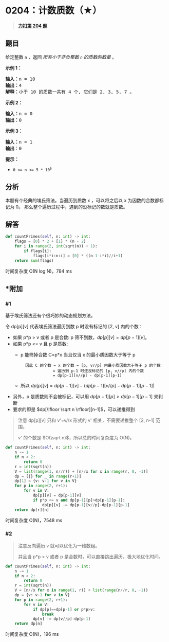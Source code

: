 # 0204：计数质数（★）


> <u>**[力扣第 204 题](https://leetcode.cn/problems/count-primes/)**</u>

## 题目

<p>给定整数 <code>n</code> ，返回 <em>所有小于非负整数 <code>n</code> 的质数的数量</em> 。</p>



<p><strong>示例 1：</strong></p>

<pre>
<strong>输入：</strong>n = 10
<strong>输出：</strong>4
<strong>解释：</strong>小于 10 的质数一共有 4 个, 它们是 2, 3, 5, 7 。
</pre>

<p><strong>示例 2：</strong></p>

<pre>
<strong>输入：</strong>n = 0
<strong>输出：</strong>0
</pre>

<p><strong>示例 3：</strong></p>

<pre>
<strong>输入：</strong>n = 1
<strong>输出</strong>：0
</pre>



<p><strong>提示：</strong></p>

<ul>
<li><code>0 &lt;= n &lt;= 5 * 10<sup>6</sup></code></li>
</ul>


## 分析

本题有个经典的埃氏筛法。当遍历到质数 x ，可以将之后以 x 为因数的合数都标记为 0。
那么整个遍历过程中，遇到的没标记的数就是质数。

## 解答

```python
def countPrimes(self, n: int) -> int:
    flags = [0] * 2 + [1] * (n - 2)
    for i in range(2, int(sqrt(n)) + 1):
        if flags[i]:
            flags[i*i:n:i] = [0] * ((n-1-i*i)//i+1)
    return sum(flags)
```
时间复杂度 O(N log N)，784 ms

## *附加

### #1

基于埃氏筛法还有个很巧妙的动态规划方法。

令 dp[p][v] 代表埃氏筛法遍历到数 p 时没有标记的 [2, v] 内的个数：
- 如果 p*p > v 或者 p 是合数: p 筛不到数，$dp[p][v] = dp[p-1][v]$。
- 如果 p*p <= v 且 p 是质数:	
	- p 能筛掉合数 C=p*x 当且仅当 x 的最小质因数大于等于 p
    
			因此 C 的个数 = x 的个数 = [p, v//p] 内最小质因数大于等于 p 的个数
						= 遍历到 p-1 时还没标记的 [p, v//p] 内的个数
						= dp[p-1][v//p] - dp[p-1][p-1]
    - 所以 $dp[p][v] = dp[p-1][v] - (dp[p-1][v//p] - dp[p-1][p-1])$
- 另外，p 是质数则不会被标记，可以用 $dp[p-1][p]>dp[p-1][p-1]$ 来判断
- 要求的即是 $dp[\lfloor \sqrt n \rfloor][n-1]$，可以递推得到

> 注意 dp[p][v] 只和 v'=v//x 形式的 v' 相关，不需要递推整个 [2, n-1] 范围。
>
> v' 的个数是 $O(\sqrt n)$，所以总的时间复杂度为 O(N)。

```python
def countPrimes(self, n: int) -> int:
    n -= 1
    if n < 2:
        return 0
    r = int(sqrt(n))
    V = list(range(1, n//r)) + [n//x for x in range(r, 0, -1)]
    dp = [{} for _ in range(r+1)]
    dp[1] = {v: v-1 for v in V}
    for p in range(2, r+1):
        for v in V:
            dp[p][v] = dp[p-1][v]
            if p*p <= v and dp[p-1][p]>dp[p-1][p-1]:
                dp[p][v] -= dp[p-1][v//p]-dp[p-1][p-1]
    return dp[r][n]
```
时间复杂度 O(N)，7548 ms

### #2

> 注意反向遍历 v 就可以优化为一维数组。
>
> 并且当 p*p > v 或者 p 是合数时，可以直接跳出遍历，极大地优化时间。
 
```python
def countPrimes(self, n: int) -> int:
    n -= 1
    if n < 2:
        return 0
    r = int(sqrt(n))
    V = [n//x for x in range(1, r)] + list(range(n//r, 0, -1))
    dp = {v: v-1 for v in V}
    for p in range(2, r+1):
        for v in V:
            if dp[p]==dp[p-1] or p*p>v:
                break
            dp[v] -= dp[v//p]-dp[p-1]
    return dp[n]
```
时间复杂度 O(N)，196 ms
